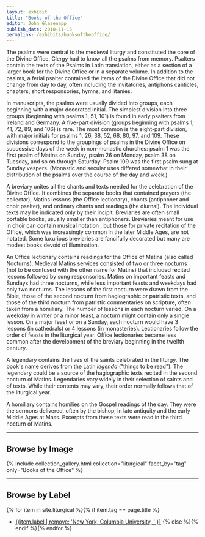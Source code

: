 ```yaml
---
layout: exhibit
title: "Books of the Office"
editor: John Glasenapp
publish_date: 2018-11-15
permalink: /exhibits/booksoftheoffice/
---
```


The psalms were central to the medieval liturgy and constituted the core of the Divine Office. Clergy had to know all the psalms from memory. Psalters contain the texts of the Psalms in Latin translation, either as a section of a larger book for the Divine Office or in a separate volume. In addition to the psalms, a ferial psalter contained the items of the Divine Office that did not change from day to day, often including the invitatories, antiphons canticles, chapters, short responsories, hymns, and litanies.

In manuscripts, the psalms were usually divided into groups, each beginning with a major decorated initial. The simplest division into three groups (beginning with psalms 1, 51, 101) is found in early psalters from Ireland and Germany. A five-part division (groups beginning with psalms 1, 41, 72, 89, and 106) is rare. The most common is the eight-part division, with major initials for psalms 1, 26, 38, 52, 68, 80, 97, and 109. These divisions correspond to the groupings of psalms in the Divine Office on successive days of the week in non-monastic churches: psalm 1 was the first psalm of Matins on Sunday, psalm 26 on Monday, psalm 38 on Tuesday, and so on through Saturday. Psalm 109 was the first psalm sung at Sunday vespers. (Monastic and secular uses differed somewhat in their distribution of the psalms over the course of the day and week.)

A breviary unites all the chants and texts needed for the celebration of the Divine Office. It combines the separate books that contained prayers (the collectar), Matins lessons (the Office lectionary), chants (antiphoner and choir psalter), and ordinary chants and readings (the diurnal). The individual texts may be indicated only by their incipit. Breviaries are often small portable books, usually smaller than antiphoners. Breviaries meant for use in choir can contain musical notation , but those for private recitation of the Office, which was increasingly common in the later Middle Ages, are not notated. Some luxurious breviaries are fancifully decorated but many are modest books devoid of illumination.

An Office lectionary contains readings for the Office of Matins (also called Nocturns). Medieval Matins services consisted of two or three nocturns (not to be confused with the other name for Matins) that included recited lessons followed by sung responsories. Matins on important feasts and Sundays had three nocturns, while less important feasts and weekdays had only two nocturns. The lessons of the first nocturn were drawn from the Bible, those of the second nocturn from hagiographic or patristic texts, and those of the third nocturn from patristic commentaries on scripture, often taken from a homiliary. The number of lessons in each nocturn varied. On a weekday in winter or a minor feast, a nocturn might contain only a single lesson. On a major feast or on a Sunday, each nocturn would have 3 lessons (in cathedrals) or 4 lessons (in monasteries). Lectionaries follow the order of feasts in the liturgical year. Office lectionaries became less common after the development of the breviary beginning in the twelfth century.

A legendary contains the lives of the saints celebrated in the liturgy. The book's name derives from the Latin *legenda* ("things to be read"). The legendary could be a source of the hagiographic texts recited in the second nocturn of Matins. Legendaries vary widely in their selection of saints and of texts. While their contents may vary, their order normally follows that of the liturgical year.

A homiliary contains homilies on the Gospel readings of the day. They were the sermons delivered, often by the bishop, in late antiquity and the early Middle Ages at Mass. Excerpts from these texts were read in the third nocturn of Matins.

---

## Browse by Image

{% include collection_gallery.html collection="liturgical" facet_by="tag" only="Books of the Office" %}

---

## Browse by Label

{% for item in site.liturgical %}{% if item.tag == page.title %}
- [{{item.label | remove: 'New York, Columbia University, ' }}]({{site.baseurl}}{{item.permalink}})
{% else %}{% endif %}{% endfor %}

<!-- ---

Western MS 038, ff. 136v-137r: Psalm 109 begins the 8th section in the eight-part division of the psalter.

Western MS 038, ff. 193v-194r: Litany of the Saints.

Western MS 049, recto: A psalter from 12th-century Germany adapted to liturgical use through the addition of antiphons at the bottom of the page.

Plimpton MS 040G, f. 1r: A choir psalter from 15th-century Italy.

---

**Typographical MS 2: A psalter from 15th-century Tuscany**

f. 1r: List of invitatory antiphons for the church year and a hymn, "Primo dierum." 

f. 15r, *detail*: Antiphon, "Confortate manus dissolutas."

f. 46r: Canticle, "Benedictus." 

f. 46r, *detail*: Initial of Zacharias holding a scroll with the artist's name.

f. 81r: Hymn, "Consors paterni luminis lux."

---

Smith Western MS 16, f. 116v: A breviary from 12th-century Auvergne.

Smith Med/Ren Frag. 24, f. 1r: A breviary from 13th-century Flanders.

---

Smith Med/Ren Frag. 26, verso: An office lectionary from 12th-century Italy.

Smith Med/Ren Frag. 14, f. 1r: An office lectionary from 12th-century Switzerland.

Plimpton MS 050, f. 11v: Ambrose's commentary on Luke, adapted for liturgical use, from 12th-century France.

---

Plimpton MS 064, f. 2v: A legendary from 11th-century central Italy showing the deeds of saints Cyprian and Justina, who were commemorated on September 26.

---

Plimpton MS 055, f. 1v: A homiliary from 9th-century France containing a composite text, attributed in the margin to Bede the Venerable, that juxtaposes parts of various homiletic and exegetical texts.
 -->